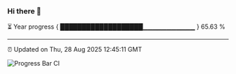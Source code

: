 ### Hi there 👋

⏳ Year progress { ███████████████████▁▁▁▁▁▁▁▁▁▁▁ } 65.63 %

---

⏰ Updated on Thu, 28 Aug 2025 12:45:11 GMT

![Progress Bar CI](https://github.com/liununu/liununu/workflows/Progress%20Bar%20CI/badge.svg)
